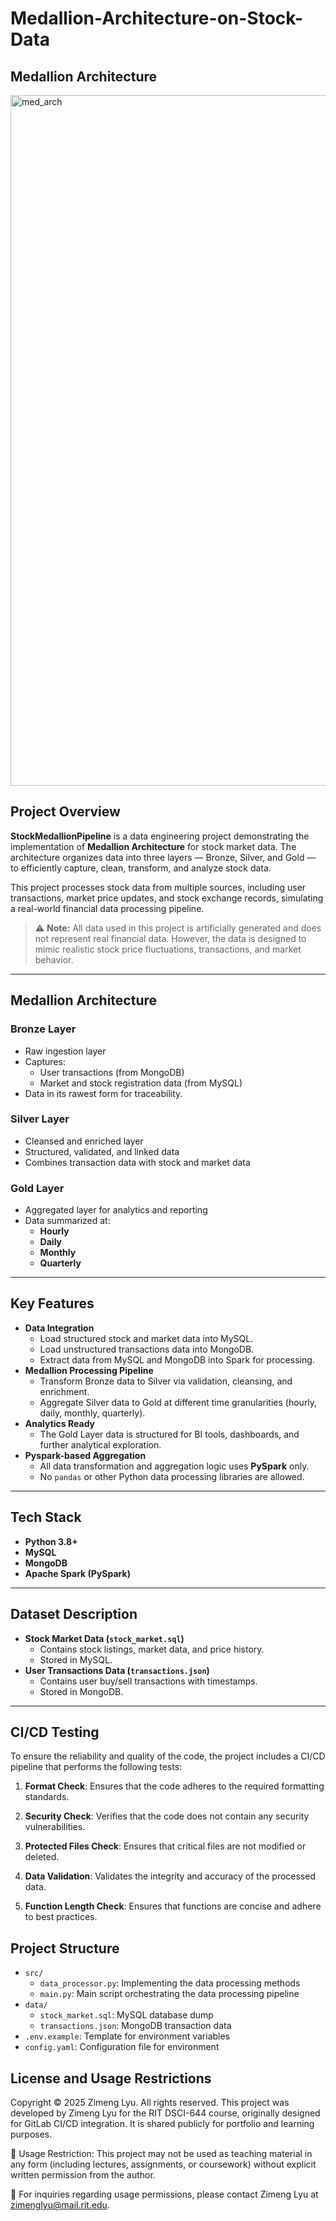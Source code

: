 # Medallion-Architecture-on-Stock-Data

## Medallion Architecture
<img width="1105" alt="med_arch" src="https://github.com/user-attachments/assets/deb1711c-eb98-4796-930d-fe25711ff619" />

## Project Overview

**StockMedallionPipeline** is a data engineering project demonstrating the implementation of **Medallion Architecture** for stock market data. The architecture organizes data into three layers — Bronze, Silver, and Gold — to efficiently capture, clean, transform, and analyze stock data.

This project processes stock data from multiple sources, including user transactions, market price updates, and stock exchange records, simulating a real-world financial data processing pipeline.

> ⚠️ **Note:** All data used in this project is artificially generated and does not represent real financial data. However, the data is designed to mimic realistic stock price fluctuations, transactions, and market behavior.

---

## Medallion Architecture

### Bronze Layer
- Raw ingestion layer
- Captures:
    - User transactions (from MongoDB)
    - Market and stock registration data (from MySQL)
- Data in its rawest form for traceability.

### Silver Layer
- Cleansed and enriched layer
- Structured, validated, and linked data
- Combines transaction data with stock and market data

### Gold Layer
- Aggregated layer for analytics and reporting
- Data summarized at:
    - **Hourly**
    - **Daily**
    - **Monthly**
    - **Quarterly**

---

## Key Features

- **Data Integration**
    - Load structured stock and market data into MySQL.
    - Load unstructured transactions data into MongoDB.
    - Extract data from MySQL and MongoDB into Spark for processing.
- **Medallion Processing Pipeline**
    - Transform Bronze data to Silver via validation, cleansing, and enrichment.
    - Aggregate Silver data to Gold at different time granularities (hourly, daily, monthly, quarterly).
- **Analytics Ready**
    - The Gold Layer data is structured for BI tools, dashboards, and further analytical exploration.
- **Pyspark-based Aggregation**
    - All data transformation and aggregation logic uses **PySpark** only.
    - No `pandas` or other Python data processing libraries are allowed.

---

## Tech Stack

- **Python 3.8+**
- **MySQL**
- **MongoDB**
- **Apache Spark (PySpark)**

---

## Dataset Description

- **Stock Market Data (`stock_market.sql`)**
    - Contains stock listings, market data, and price history.
    - Stored in MySQL.
- **User Transactions Data (`transactions.json`)**
    - Contains user buy/sell transactions with timestamps.
    - Stored in MongoDB.

---


## CI/CD Testing

To ensure the reliability and quality of the code, the project includes a CI/CD pipeline that performs the following tests:

1. **Format Check**: Ensures that the code adheres to the required formatting standards.

2. **Security Check**: Verifies that the code does not contain any security vulnerabilities.

3. **Protected Files Check**: Ensures that critical files are not modified or deleted.

4. **Data Validation**: Validates the integrity and accuracy of the processed data.

5. **Function Length Check**: Ensures that functions are concise and adhere to best practices.

## Project Structure

- `src/`
  - `data_processor.py`: Implementing the data processing methods
  - `main.py`: Main script orchestrating the data processing pipeline
- `data/`
  - `stock_market.sql`: MySQL database dump
  - `transactions.json`: MongoDB transaction data
- `.env.example`: Template for environment variables
- `config.yaml`: Configuration file for environment

## License and Usage Restrictions

Copyright © 2025 Zimeng Lyu. All rights reserved.
This project was developed by Zimeng Lyu for the RIT DSCI-644 course, originally designed for GitLab CI/CD integration. It is shared publicly for portfolio and learning purposes.

🚫 Usage Restriction:
This project may not be used as teaching material in any form (including lectures, assignments, or coursework) without explicit written permission from the author.

📩 For inquiries regarding usage permissions, please contact Zimeng Lyu at zimenglyu@mail.rit.edu.

